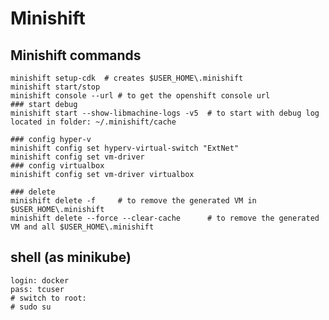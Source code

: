 # Minishift

## Minishift commands
    minishift setup-cdk  # creates $USER_HOME\.minishift
    minishift start/stop
    minishift console --url # to get the openshift console url 
    ### start debug
    minishift start --show-libmachine-logs -v5  # to start with debug log located in folder: ~/.minishift/cache

    ### config hyper-v
    minishift config set hyperv-virtual-switch "ExtNet"
    minishift config set vm-driver 
    ### config virtualbox
    minishift config set vm-driver virtualbox 

    ### delete
    minishift delete -f     # to remove the generated VM in $USER_HOME\.minishift
    minishift delete --force --clear-cache      # to remove the generated VM and all $USER_HOME\.minishift

## shell (as minikube)
    login: docker
    pass: tcuser
    # switch to root:
    # sudo su
